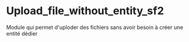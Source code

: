 # Upload_file_without_entity_sf2
Module qui permet d'uploder des fichiers sans avoir besoin à créer une entité dédier
